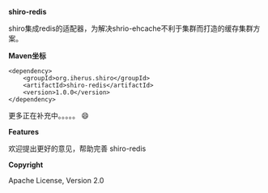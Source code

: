 **shiro-redis**

shiro集成redis的适配器，为解决shrio-ehcache不利于集群而打造的缓存集群方案。

**Maven坐标**
```
<dependency>
    <groupId>org.iherus.shiro</groupId>
    <artifactId>shiro-redis</artifactId>
    <version>1.0.0</version>
</dependency>
```


更多正在补充中。。。。。 :smile:


**Features**

欢迎提出更好的意见，帮助完善 shiro-redis

**Copyright**

Apache License, Version 2.0
